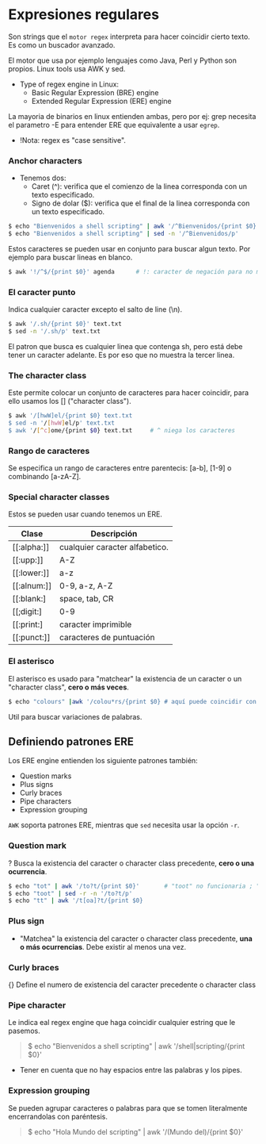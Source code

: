 # Expresiones regulares
Son strings que el `motor regex` interpreta para hacer coincidir cierto texto. Es como un buscador avanzado.

El motor que usa por ejemplo lenguajes como Java, Perl y Python son propios. Linux tools usa AWK y sed.

- Type of regex engine in Linux:
  - Basic Regular Expression (BRE) engine
  - Extended Regular Expression (ERE) engine

La mayoria de binarios en linux entienden ambas, pero por ej: grep necesita el parametro -E para entender ERE que equivalente a usar `egrep`.
- !Nota: regex es "case sensitive".

### Anchor characters
- Tenemos dos:
  - Caret (^): verifica que el comienzo de la linea corresponda con un texto especificado.
  - Signo de dolar ($): verifica que el final de la linea corresponda con un texto especificado.

```bash
$ echo "Bienvenidos a shell scripting" | awk '/^Bienvenidos/{print $0}'
$ echo "Bienvenidos a shell scripting" | sed -n '/^Bienvenidos/p'
```

Estos caracteres se pueden usar en conjunto para buscar algun texto. Por ejemplo para buscar lineas en blanco.
```bash
$ awk '!/^$/{print $0}' agenda		# !: caracter de negación para no mostrar la línea.
```

### El caracter punto
Indica cualquier caracter excepto el salto de line (\n).
```bash
$ awk '/.sh/{print $0}' text.txt
$ sed -n '/.sh/p' text.txt
```
El patron que busca es cualquier linea que contenga sh, pero está debe tener un caracter adelante. Es por eso que no muestra la tercer linea.

### The character class
Este permite colocar un conjunto de caracteres para hacer coincidir, para ello usamos los [] ("character class").
```bash
$ awk '/[hwW]el/{print $0} text.txt
$ sed -n '/[hwW]el/p' text.txt
$ awk '/[^c]ome/{print $0} text.txt		# ^ niega los caracteres
```

### Rango de caracteres
Se especifica un rango de caracteres  entre parentecis: [a-b], [1-9] o combinando [a-zA-Z].

### Special character classes
Estos se pueden usar cuando tenemos un ERE.

| Clase       | Descripción                    |
| ----------- | ------------------------------ |
| [[:alpha:]] | cualquier caracter alfabetico. |
| [[:upp:]]   | A-Z                            |
| [[:lower:]] | a-z                            |
| [[:alnum:]] | 0-9, a-z, A-Z                  |
| [[:blank:]  | space, tab, CR                 |
| [[;digit:]  | 0-9                            |
| [[:print:]  | caracter imprimible            |
| [[:punct:]] | caracteres de puntuación       |

### El asterisco
El asterisco es usado para "matchear" la existencia de un caracter o un "character class", **cero o más veces**.

```bash
$ echo "colours" |awk '/colou*rs/{print $0}	# aquí puede coincidir con color o colours
```
Util para buscar variaciones de palabras.

## Definiendo patrones ERE
Los ERE engine entienden los siguiente patrones también:
 - Question marks
 - Plus signs
 - Curly braces
 - Pipe characters
 - Expression grouping

`AWK` soporta patrones ERE, mientras que `sed` necesita usar la opción `-r`.

### Question mark
? Busca la existencia del caracter o character class precedente, **cero o una ocurrencia**.
```bash
$ echo "tot" | awk '/to?t/{print $0}'		# "toot" no funcionaria ; "tt" si funcionaria
$ echo "toot" | sed -r -n '/to?t/p'
$ echo "tt" | awk '/t[oa]?t/{print $0}
```

### Plus sign
+ "Matchea" la existencia del caracter o character class precedente, **una o más ocurrencias**. Debe existir al menos una vez.

### Curly braces
{} Define el numero de existencia del caracter precedente o character class

### Pipe character
Le indica eal regex engine que haga coincidir cualquier estring que le pasemos.
> $ echo "Bienvenidos a shell scripting" | awk '/shell|scripting/{print $0}'

 - Tener en cuenta que no hay espacios entre las palabras y los pipes.

### Expression grouping
Se pueden agrupar caracteres o palabras para que se tomen literalmente encerrandolas con paréntesis.

> $ echo "Hola Mundo del scripting" | awk '/(Mundo del)/{print $0}'
